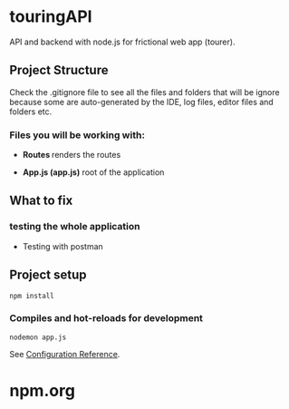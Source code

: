 # touringAPI

API and backend with node.js for frictional web app (tourer). 

## Project Structure
 


Check the .gitignore file to see all the files and folders that will be ignore because some are auto-generated by the IDE, log files, editor files and folders etc.


### Files you will be working with:

- <b>Routes </b> renders the routes

- <b>App.js (app.js)</b> root of the application


## What to fix

 

### testing the whole application

-  Testing with postman

## Project setup

```
npm install
```

### Compiles and hot-reloads for development

```
nodemon app.js
```


See [Configuration Reference](`https://www.npmjs.com/`).
# npm.org